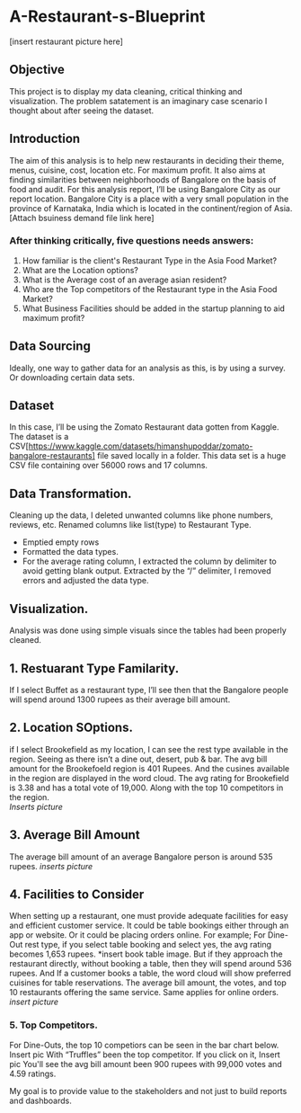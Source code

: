 # A-Restaurant-s-Blueprint
[insert restaurant picture here]

## Objective
This project is to display my data cleaning, critical thinking and visualization.
The problem satatement is an imaginary case scenario I thought about after seeing the dataset.

## Introduction
The aim of this analysis is to help new restaurants in deciding their theme, menus, cuisine, cost, location etc. For maximum profit. It also aims at finding similarities between neighborhoods of Bangalore on the basis of food and audit. For this analysis report, I’ll be using Bangalore City as our report location. Bangalore City is a place with a very small population in the province of Karnataka, India which is located in the continent/region of Asia. [Attach bsuiness demand file link here]

### After thinking critically, five questions needs answers:
1. How familiar is the client's Restaurant Type in the Asia Food Market?
2. What are the Location options? 
3. What is the Average cost of an average asian resident?
4. Who are the Top competitors of the Restaurant type in the Asia Food Market?
5. What Business Facilities should be added in the startup planning to aid maximum profit?

## Data Sourcing
Ideally, one way to gather data for an analysis as this, is by using a survey. Or downloading certain data sets. 

## Dataset
In this case, I’ll be using the Zomato Restaurant data gotten from Kaggle. The dataset is a CSV[https://www.kaggle.com/datasets/himanshupoddar/zomato-bangalore-restaurants] file saved locally in a folder. This data set is a huge CSV file containing over 56000 rows and 17 columns.

## Data Transformation.
Cleaning up the data, I deleted unwanted columns like phone numbers, reviews, etc. Renamed columns like list(type) to Restaurant Type. 
- Emptied empty rows
- Formatted the data types. 
- For the average rating column, I extracted the column by delimiter to avoid getting blank output. Extracted by the “/” delimiter, I removed errors and adjusted the data type.

## Visualization.
Analysis was done using simple visuals since the tables had been properly cleaned.

## 1. Restuarant Type Familarity.
If I select Buffet as a restaurant type, I’ll see then that the Bangalore people will spend around 1300 rupees as their average bill amount. 

## 2. Location SOptions. 
if I select Brookefield as my location, I can see the rest type available in the region. Seeing as there isn’t a dine out, desert, pub & bar. The avg bill amount for the Brookefoeld region is 401 Rupees. And the cusines available in the region are displayed in the word cloud. The avg rating for Brookefield is 3.38 and has a total vote of 19,000. Along with the top 10 competitors in the region.  
*Inserts picture*

## 3. Average Bill Amount
The average bill amount of an average Bangalore person is around 535 rupees. 
*inserts picture*

## 4. Facilities to Consider
When setting up a restaurant, one must provide adequate facilities for easy and efficient customer service. It could be table bookings either through an app or website. Or it could be placing orders online. For example;
For Dine-Out rest type, if you select table booking and select yes, the avg rating becomes 1,653 rupees. 
*insert book table image.
 But if they approach the restaurant directly, without booking a table, then they will spend around 536 rupees.
And If a customer books a table, the word cloud will show preferred cuisines for table reservations. The average bill amount, the votes, and top 10 restaurants offering the same service. Same applies for online orders.
*insert picture*

### 5. Top Competitors.
For Dine-Outs, the top 10 competiors can be seen in the bar chart below. 
Insert pic
With “Truffles” been the top competitor. If you click on it,
Insert pic
You'll see the avg bill amount been 900 rupees with 99,000 votes and 4.59 ratings.  


My goal is to provide value to the stakeholders and not just to build reports and dashboards.

